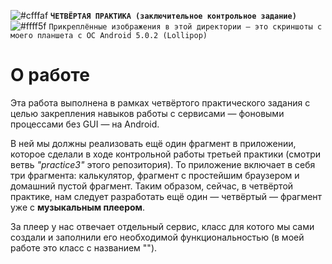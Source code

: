 ![#cfffaf](https://via.placeholder.com/15/6ffda7/000000?text=+) <b>`ЧЕТВЁРТАЯ ПРАКТИКА (заключительное контрольное задание)`</b>  
![#ffff5f](https://via.placeholder.com/15/ffff5f/000000?text=+) `Прикреплённые изображения в этой директории — это скриншоты с моего планшета с ОС Android 5.0.2 (Lollipop)`  

<h1>О работе</h1>
<p>Эта работа выполнена в рамках четвёртого практического задания с целью закрепления навыков работы с сервисами — фоновыми процессами без GUI — на Android.</p>
<p>В ней мы должны реализовать ещё один фрагмент в приложении, которое сделали в ходе контрольной работы третьей практики (смотри ветвь <i>"practice3"</i> этого репозитория). То приложение включает в себя три фрагмента: калькулятор, фрагмент с простейшим браузером и домашний пустой фрагмент. Таким образом, сейчас, в четвёртой практике, нам следует разработать ещё один — четвёртый — фрагмент уже с <b>музыкальным плеером</b>.</p>
<p>За плеер у нас отвечает отдельный сервис, класс для котого мы сами создали и заполнили его необходимой функциональностью (в моей работе это класс с названием "").</p>

